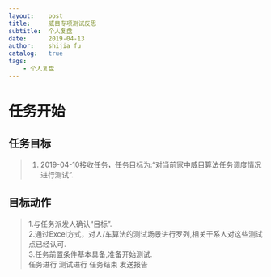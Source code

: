 ```yaml
---
layout:    post
title:     威目专项测试反思
subtitle:  个人复盘
date:      2019-04-13
author:    shijia fu
catalog:   true
tags:
    - 个人复盘
---
```


# 任务开始   
## 任务目标    
> 1. 2019-04-10接收任务，任务目标为:“对当前家中威目算法任务调度情况进行测试”.   
## 目标动作   
> 1.与任务派发人确认“目标”.   
> 2.通过Excel方式，对人/车算法的测试场景进行罗列,相关干系人对这些测试点已经认可.   
> 3.任务前置条件基本具备,准备开始测试.   
任务进行
测试进行
任务结束
发送报告
